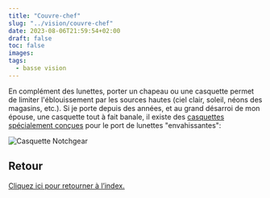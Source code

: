 ```yaml
---
title: "Couvre-chef"
slug: "../vision/couvre-chef"
date: 2023-08-06T21:59:54+02:00
draft: false
toc: false
images:
tags:
  - basse vision
---
```

En complément des lunettes, porter un chapeau ou une casquette permet de limiter l'éblouissement par les sources hautes (ciel clair, soleil,  néons des magasins, etc.). Si je porte depuis des années, et au grand désarroi de mon épouse, une casquette tout à fait banale, il existe des [casquettes spécialement conçues](https://notchgear.com/) pour le port de lunettes "envahissantes":

![Casquette Notchgear](/vision/notchgear-hat.png)

## Retour
[Cliquez ici pour retourner à l’index.](..)
